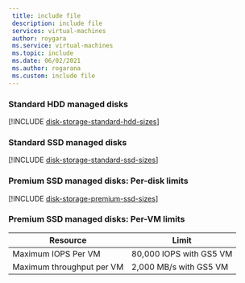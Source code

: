 ```yaml
---
 title: include file
 description: include file
 services: virtual-machines
 author: roygara
 ms.service: virtual-machines
 ms.topic: include
 ms.date: 06/02/2021
 ms.author: rogarana
 ms.custom: include file
---
```


### Standard HDD managed disks
[!INCLUDE [disk-storage-standard-hdd-sizes](disk-storage-standard-hdd-sizes.md)]

### Standard SSD managed disks
[!INCLUDE [disk-storage-standard-ssd-sizes](disk-storage-standard-ssd-sizes.md)]

### Premium SSD managed disks: Per-disk limits 
[!INCLUDE [disk-storage-premium-ssd-sizes](disk-storage-premium-ssd-sizes.md)]

### Premium SSD managed disks: Per-VM limits

| Resource | Limit |
| --- | --- |
| Maximum IOPS Per VM |80,000 IOPS with GS5 VM |
| Maximum throughput per VM |2,000 MB/s with GS5 VM |

